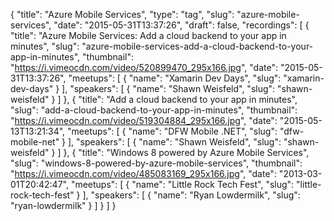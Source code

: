 {
  "title": "Azure Mobile Services",
  "type": "tag",
  "slug": "azure-mobile-services",
  "date": "2015-05-31T13:37:26",
  "draft": false,
  "recordings": [
    {
      "title": "Azure Mobile Services: Add a cloud backend to your app in minutes",
      "slug": "azure-mobile-services-add-a-cloud-backend-to-your-app-in-minutes",
      "thumbnail": "https://i.vimeocdn.com/video/520899470_295x166.jpg",
      "date": "2015-05-31T13:37:26",
      "meetups": [
        {
          "name": "Xamarin Dev Days",
          "slug": "xamarin-dev-days"
        }
      ],
      "speakers": [
        {
          "name": "Shawn Weisfeld",
          "slug": "shawn-weisfeld"
        }
      ]
    },
    {
      "title": "Add a cloud backend to your app in minutes",
      "slug": "add-a-cloud-backend-to-your-app-in-minutes",
      "thumbnail": "https://i.vimeocdn.com/video/519304884_295x166.jpg",
      "date": "2015-05-13T13:21:34",
      "meetups": [
        {
          "name": "DFW Mobile .NET",
          "slug": "dfw-mobile-net"
        }
      ],
      "speakers": [
        {
          "name": "Shawn Weisfeld",
          "slug": "shawn-weisfeld"
        }
      ]
    },
    {
      "title": "Windows 8 powered by Azure Mobile Services",
      "slug": "windows-8-powered-by-azure-mobile-services",
      "thumbnail": "https://i.vimeocdn.com/video/485083169_295x166.jpg",
      "date": "2013-03-01T20:42:47",
      "meetups": [
        {
          "name": "Little Rock Tech Fest",
          "slug": "little-rock-tech-fest"
        }
      ],
      "speakers": [
        {
          "name": "Ryan Lowdermilk",
          "slug": "ryan-lowdermilk"
        }
      ]
    }
  ]
}